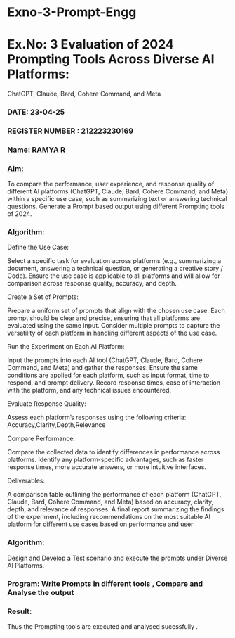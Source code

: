 # Exno-3-Prompt-Engg

# Ex.No: 3 	Evaluation of 2024 Prompting Tools Across Diverse AI Platforms: 
ChatGPT, Claude, Bard, Cohere Command, and Meta 
### DATE:  23-04-25                                                                          
### REGISTER NUMBER : 212223230169
### Name: RAMYA R
 
### Aim:
To compare the performance, user experience, and response quality of different AI platforms (ChatGPT, Claude, Bard, Cohere Command, and Meta) within a specific use case, such as summarizing text or answering technical questions. Generate a Prompt based output using different Prompting tools of 2024.

### Algorithm:
Define the Use Case:

Select a specific task for evaluation across platforms (e.g., summarizing a document, answering a technical question, or generating a creative story / Code).
Ensure the use case is applicable to all platforms and will allow for comparison across response quality, accuracy, and depth.

Create a Set of Prompts:

Prepare a uniform set of prompts that align with the chosen use case.
Each prompt should be clear and precise, ensuring that all platforms are evaluated using the same input.
Consider multiple prompts to capture the versatility of each platform in handling different aspects of the use case.

Run the Experiment on Each AI Platform:

Input the prompts into each AI tool (ChatGPT, Claude, Bard, Cohere Command, and Meta) and gather the responses.
Ensure the same conditions are applied for each platform, such as input format, time to respond, and prompt delivery.
Record response times, ease of interaction with the platform, and any technical issues encountered.

Evaluate Response Quality:

Assess each platform’s responses using the following criteria: Accuracy,Clarity,Depth,Relevance 

Compare Performance:

Compare the collected data to identify differences in performance across platforms.
Identify any platform-specific advantages, such as faster response times, more accurate answers, or more intuitive interfaces.

Deliverables:

A comparison table outlining the performance of each platform (ChatGPT, Claude, Bard, Cohere Command, and Meta) based on accuracy, clarity, depth, and relevance of responses.
A final report summarizing the findings of the experiment, including recommendations on the most suitable AI platform for different use cases based on performance and user 


### Algorithm: 
Design and Develop a Test scenario and execute the prompts under Diverse AI Platforms.

### Program: Write Prompts in different tools , Compare and Analyse the output






















### Result:
Thus the Prompting tools are executed and analysed sucessfully .

